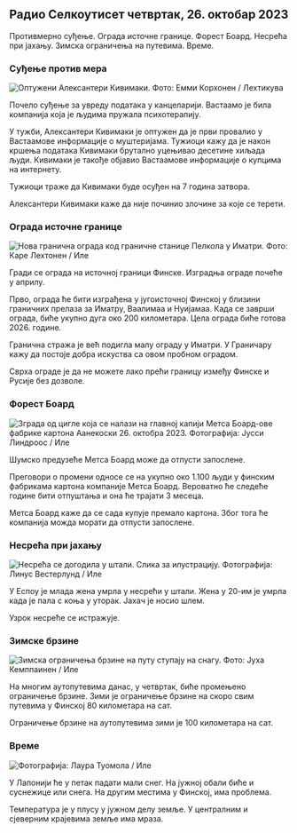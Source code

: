 ## Радио Селкоутисет четвртак, 26. октобар 2023

Противмерно суђење. Ограда источне границе. Форест Боард. Несрећа при јахању. Зимска ограничења на путевима. Време.

### Суђење против мера

![Оптужени Алексантери Кивимаки. Фото: Емми Корхонен / Лехтикува](хттпс://имагес.цдн.иле.фи/имаге/уплоад/ц_цроп,х_2875,в_5112,к_0,и_568/ар_1.7777777777777777,ц_филл,г_фацес,0_0_100,0_00,к_ауто:ецо/ф_ауто/фл_лосси/в1698305049/39-1191484653а13е7дф175)

Почело суђење за увреду података у канцеларији. Вастаамо је била компанија која је људима пружала психотерапију.

У тужби, Алексантери Кивимаки је оптужен да је први провалио у Вастаамове информације о муштеријама. Тужиоци кажу да је након кршења података Кивимаки брутално уцењивао десетине хиљада људи. Кивимаки је такође објавио Вастаамове информације о купцима на интернету.

Тужиоци траже да Кивимаки буде осуђен на 7 година затвора.

Алексантери Кивимаки каже да није починио злочине за које се терети.

### Ограда источне границе

![Нова гранична ограда код граничне станице Пелкола у Иматри. Фото: Каре Лехтонен / Иле](хттпс://имагес.цдн.иле.фи/имаге/уплоад/ц_цроп,х_2243,в_3993,к_0,и_0/ар_1.7777777777777777,ц_филл,г_фацес,х_1200,х_6100,к_ауто:ецо/ф_ауто/фл_лосси/в1698323397/39-1191724653а55б2а04б0)

Гради се ограда на источној граници Финске. Изградња ограде почеће у априлу.

Прво, ограда ће бити изграђена у југоисточној Финској у близини граничних прелаза за Иматру, Ваалимаа и Нуијамаа. Када се заврши ограда, биће укупно дуга око 200 километара. Цела ограда биће готова 2026. године.

Гранична стража је већ подигла малу ограду у Иматри. У Граничару кажу да постоје добра искуства са овом пробном оградом.

Сврха ограде је да не можете лако прећи границу између Финске и Русије без дозволе.

### Форест Боард

![Зграда од цигле која се налази на главној капији Метса Боард-ове фабрике картона Аанекоски 26. октобра 2023. Фотографија: Јусси Линдроос / Иле](хттпс://имагес.цдн.иле.фи/имаге/уплоад/ц_цроп,х_2267,в_4031,к_0,и_0/ар_1.7777777777777777,ц_филл,г_фацес,х_1100/д_пр,к_ауто:ецо/ф_ауто/фл_лосси/в1698319726/39-1191672653а4ца1724ад)

Шумско предузеће Метса Боард може да отпусти запослене.

Преговори о промени односе се на укупно око 1.100 људи у финским фабрикама картона компаније Метса Боард. Вероватно ће следеће године бити отпуштања и она ће трајати 3 месеца.

Метса Боард каже да се сада купује премало картона. Због тога ће компанија можда морати да отпусти запослене.

### Несрећа при јахању

![Несрећа се догодила у штали. Слика за илустрацију. Фотографија: Линус Вестерлунд / Иле](хттпс://имагес.цдн.иле.фи/имаге/уплоад/ц_цроп,х_3375,в_6000,к_0,и_387/ар_1.7777777777777777,ц_филл,г_фацес,0_127,0_127777777777777777777777,ц_филлк_ауто:ецо/ф_ауто/фл_лосси/в1692692625/39-116023264е46д0е45030)

У Еспоу је млада жена умрла у несрећи у штали. Жена у 20-им је умрла када је пала с коња у уторак. Јахач је носио шлем.

Узрок несреће се истражује.

### Зимске брзине

![Зимска ограничења брзине на путу ступају на снагу. Фото: Јуха Кемппаинен / Иле](хттпс://имагес.цдн.иле.фи/имаге/уплоад/ц_цроп,х_2250,в_4000,к_0,и_0/ар_1.7777777777777777,ц_филл,г_фацес,х_1270,х_пр_д.к_ауто:ецо/ф_ауто/фл_лосси/в1603287400/39-7327705ф903747751ц2)

На многим аутопутевима данас, у четвртак, биће промењено ограничење брзине. Зими је ограничење брзине на скоро свим путевима у Финској 80 километара на сат.

Ограничење брзине на аутопутевима зими је 100 километара на сат.

### Време

![ Фотографија: Лаура Туомола / Иле](хттпс://имагес.цдн.иле.фи/имаге/уплоад/ц_цроп,х_1080,в_1919,к_0,и_0/ар_1.7777777777777777,ц_филл,г_фацес,вд_62_1,вд_62_10/к_ауто:ецо/ф_ауто/фл_лосси/в1698292510/39-11913736539е2фф81а55)

У Лапонији ће у петак падати мали снег. На јужној обали биће и суснежице или снега. На другим местима у Финској, има проблема.

Температура је у плусу у јужном делу земље. У централним и сјеверним крајевима земље има мраза.